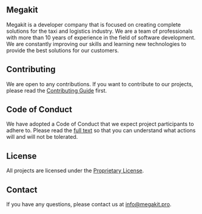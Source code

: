 ## Megakit

Megakit is a developer company that is focused on creating complete solutions for the taxi and logistics industry. We are a team of professionals with more than 10 years of experience in the field of software development. We are constantly improving our skills and learning new technologies to provide the best solutions for our customers.

## Contributing

We are open to any contributions. If you want to contribute to our projects, please read the [Contributing Guide](CONTRIBUTING.md) first.

## Code of Conduct

We have adopted a Code of Conduct that we expect project participants to adhere to. Please read the [full text](CODE_OF_CONDUCT.md) so that you can understand what actions will and will not be tolerated.

## License

All projects are licensed under the [Proprietary License](LICENSE.md).

## Contact

If you have any questions, please contact us at [info@megakit.pro](mailto:info@megakit.pro).

